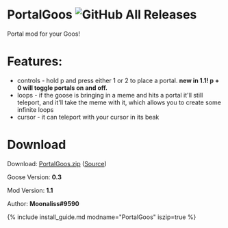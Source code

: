 # PortalGoos ![GitHub All Releases](https://img.shields.io/github/downloads/moonaliss1/DesktopGooseMod_PortalGoos/v1.1/total?label=Downloads)

Portal mod for your Goos!

# Features:
- controls - hold p and press either 1 or 2 to place a portal. **new in 1.1! p + 0 will toggle portals on and off.**
- loops - if the goose is bringing in a meme and hits a portal it'll still teleport,
and it'll take the meme with it, which allows you to create some infinite loops
- cursor - it can teleport with your cursor in its beak

# Download
Download: [PortalGoos.zip](https://github.com/DesktopGooseUnofficial/ResourceHub/releases/download/portalgoos-1.1/PortalGoos.zip) ([Source](https://github.com/Moonaliss1/DesktopGooseMod_PortalGoos))

Goose Version: **0.3**

Mod Version: **1.1**

Author: **Moonaliss#9590**

{% include install_guide.md modname="PortalGoos" iszip=true %}
